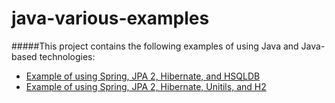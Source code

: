 java-various-examples
=====================

#####This project contains the following examples of using Java and Java-based technologies:
* [Example of using Spring, JPA 2, Hibernate, and HSQLDB](https://github.com/igor-baiborodine/java-various-examples/tree/master/spring-jpa-hsqldb-example)
* [Example of using Spring, JPA 2, Hibernate, Unitils, and H2]()